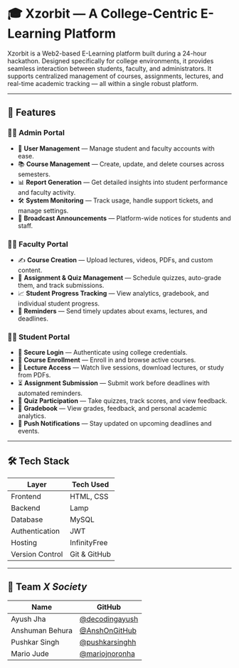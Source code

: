 # 🎓 Xzorbit — A College-Centric E-Learning Platform

Xzorbit is a Web2-based E-Learning platform built during a 24-hour hackathon. Designed specifically for college environments, it provides seamless interaction between students, faculty, and administrators. It supports centralized management of courses, assignments, lectures, and real-time academic tracking — all within a single robust platform.

---

## 🚀 Features

### 👨‍💼 Admin Portal
- 👥 **User Management** — Manage student and faculty accounts with ease.
- 📚 **Course Management** — Create, update, and delete courses across semesters.
- 📊 **Report Generation** — Get detailed insights into student performance and faculty activity.
- 🛠️ **System Monitoring** — Track usage, handle support tickets, and manage settings.
- 📢 **Broadcast Announcements** — Platform-wide notices for students and staff.

### 👩‍🏫 Faculty Portal
- ✍️ **Course Creation** — Upload lectures, videos, PDFs, and custom content.
- 📝 **Assignment & Quiz Management** — Schedule quizzes, auto-grade them, and track submissions.
- 📈 **Student Progress Tracking** — View analytics, gradebook, and individual student progress.
- 🔔 **Reminders** — Send timely updates about exams, lectures, and deadlines.

### 👨‍🎓 Student Portal
- 🔐 **Secure Login** — Authenticate using college credentials.
- 🧾 **Course Enrollment** — Enroll in and browse active courses.
- 🎥 **Lecture Access** — Watch live sessions, download lectures, or study from PDFs.
- ⏳ **Assignment Submission** — Submit work before deadlines with automated reminders.
- 🧪 **Quiz Participation** — Take quizzes, track scores, and view feedback.
- 🧮 **Gradebook** — View grades, feedback, and personal academic analytics.
- 📲 **Push Notifications** — Stay updated on upcoming deadlines and events.

---

## 🛠️ Tech Stack

| Layer          | Tech Used                    |
|----------------|------------------------------|
| Frontend       | HTML, CSS                    |
| Backend        | Lamp                         |
| Database       | MySQL                        |
| Authentication | JWT                          |
| Hosting        | InfinityFree                 |
| Version Control| Git & GitHub                 |

---

## 🤝 Team _X Society_

| Name                | GitHub                                             |
|---------------------|----------------------------------------------------|
| Ayush Jha           | [@decodingayush](https://github.com/decodingayush) |
| Anshuman Behura     | [@AnshOnGitHub](https://github.com/AnshOnGithub)   |
| Pushkar Singh       | [@pushkarsinghh](https://github.com/pushkarsinghh) |
| Mario Jude          | [@mariojnoronha](https://github.com/mariojnoronha) |
